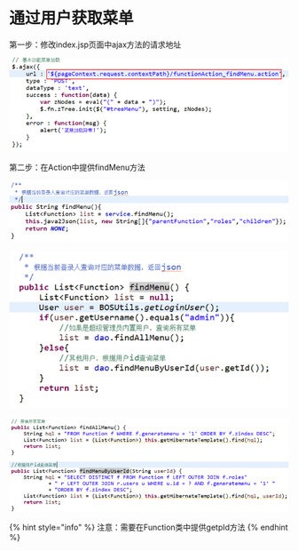 # 通过用户获取菜单

第一步：修改index.jsp页面中ajax方法的请求地址

![](../../../.gitbook/assets/image%20%2849%29.png)

第二步：在Action中提供findMenu方法

![](../../../.gitbook/assets/image%20%28126%29.png)

![](../../../.gitbook/assets/image%20%2862%29.png)

![](../../../.gitbook/assets/image%20%28185%29.png)

{% hint style="info" %}
注意：需要在Function类中提供getpId方法
{% endhint %}



